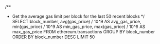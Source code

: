 /**
 * Get the average gas limit per block for the last 50 recent blocks
 */
SELECT block_number,
       avg(gas_price) / 10^9 AS avg_gas_price,
       min(gas_price) / 10^9 AS min_gas_price,
       max(gas_price) / 10^9 AS max_gas_price
FROM ethereum.transactions
GROUP BY block_number
ORDER BY block_number DESC
LIMIT 50